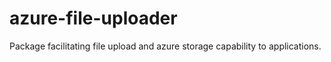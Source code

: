 # azure-file-uploader
Package facilitating file upload and azure storage capability to applications. 
